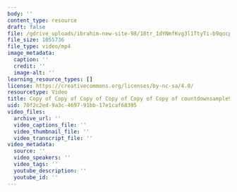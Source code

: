 ```yaml
---
body: ''
content_type: resource
draft: false
file: /gdrive_uploads/ibrahim-new-site-98/10tr_1dYNmfKvg3l1TtyTi-b9qocpb_rX/copy-of-copy-of-copy-of-copy-of-copy-of-copy-of-countdownsample92.mp4
file_size: 1055736
file_type: video/mp4
image_metadata:
  caption: ''
  credit: ''
  image-alt: ''
learning_resource_types: []
license: https://creativecommons.org/licenses/by-nc-sa/4.0/
resourcetype: Video
title: Copy of Copy of Copy of Copy of Copy of Copy of countdownsample92.mp4
uid: 70f2c2ed-9a3c-4697-91bb-17e1caf68395
video_files:
  archive_url: ''
  video_captions_file: ''
  video_thumbnail_file: ''
  video_transcript_file: ''
video_metadata:
  source: ''
  video_speakers: ''
  video_tags: ''
  youtube_description: ''
  youtube_id: ''
---
```

